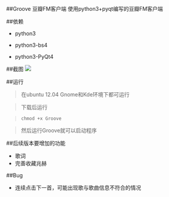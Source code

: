 ##Groove 豆瓣FM客户端
使用python3+pyqt编写的豆瓣FM客户端

##依赖
* python3

* python3-bs4

* python3-PyQt4

##截图
<img src="http://i1299.photobucket.com/albums/ag72/vstormli/5DE54F5C533A1_011_zps1e2cfda7.png" />

##运行
>在ubuntu 12.04 Gnome和Kde环境下都可运行

>下载后运行

>`chmod +x Groove`

>然后运行Groove就可以启动程序

##后续版本要增加的功能
* 歌词
* 完善收藏兆赫

##Bug
* 连续点击下一首，可能出现歌与歌曲信息不符合的情况

